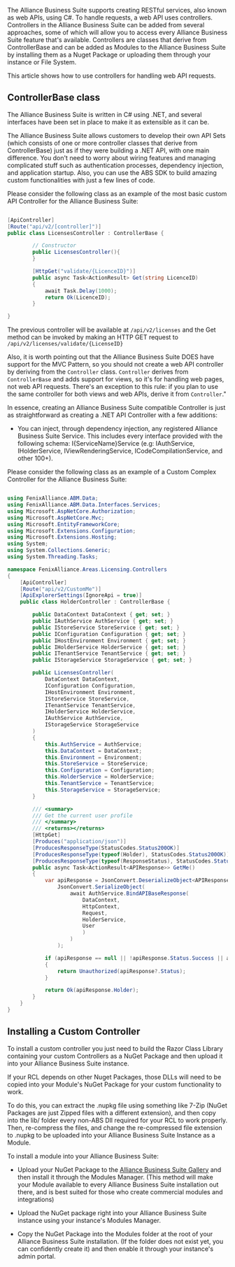 The Alliance Business Suite supports creating RESTful services, also known as web APIs, using C#. To handle requests, a web API uses controllers. Controllers in the Alliance Business Suite can be added from several approaches, some of which will allow you to access every Alliance Business Suite feature that's available. Controllers are classes that derive from ControllerBase and can be added as Modules to the Alliance Business Suite by installing them as a Nuget Package or uploading them through your instance or File System. 

This article shows how to use controllers for handling web API requests.

## ControllerBase class

The Alliance Business Suite is written in C# using .NET, and several interfaces have been set in place to make it as extensible as it can be. 

The Alliance Business Suite allows customers to develop their own API Sets (which consists of one or more controller classes that derive from ControllerBase) just as if they were building a .NET API, with one main difference. You don't need to worry about wiring features and managing complicated stuff such as authentication processes, dependency injection, and application startup. Also, you can use the ABS SDK to build amazing custom functionalities with just a few lines of code.


Please consider the following class as an example of  the most basic custom API Controller for the Alliance Business Suite:

```csharp

[ApiController]
[Route("api/v2/[controller]")]
public class LicensesController : ControllerBase {

        // Constructor
        public LicensesController(){
        }

        [HttpGet("validate/{LicenceID}")]
        public async Task<ActionResult> Get(string LicenceID)
        {
            await Task.Delay(1000);
            return Ok(LicenceID);
        }

}
```

The previous controller will be available at `/api/v2/licenses` and the Get method can be invoked by making an HTTP GET request to `/api/v2/licenses/validate/{LicenseID}`

Also, it is worth pointing out that the Alliance Business Suite DOES have support for the MVC Pattern, so you should not create a web API controller by deriving from the `Controller` class. `Controller` derives from `ControllerBase` and adds support for views, so it's for handling web pages, not web API requests. There's an exception to this rule: if you plan to use the same controller for both views and web APIs, derive it from `Controller`."


In essence, creating an Alliance Business Suite compatible Controller is just as straightforward as creating a .NET API Controller with a few additions:

- You can inject, through dependency injection, any registered Alliance Business Suite Service. This includes every interface provided with the following schema: I{ServiceName}Service (e.g: IAuthService, IHolderService, IViewRenderingService, ICodeCompilationService, and other 100+).

Please consider the following class as an example of a Custom Complex Controller for the Alliance Business Suite:

```csharp

using FenixAlliance.ABM.Data;
using FenixAlliance.ABM.Data.Interfaces.Services;
using Microsoft.AspNetCore.Authorization;
using Microsoft.AspNetCore.Mvc;
using Microsoft.EntityFrameworkCore;
using Microsoft.Extensions.Configuration;
using Microsoft.Extensions.Hosting;
using System;
using System.Collections.Generic;
using System.Threading.Tasks;

namespace FenixAlliance.Areas.Licensing.Controllers
{
    [ApiController]
    [Route("api/v2/CustomMe")]
    [ApiExplorerSettings(IgnoreApi = true)]
    public class HolderController : ControllerBase {

        public DataContext DataContext { get; set; }
        public IAuthService AuthService { get; set; }
        public IStoreService StoreService { get; set; }
        public IConfiguration Configuration { get; set; }
        public IHostEnvironment Environment { get; set; }
        public IHolderService HolderService { get; set; }
        public ITenantService TenantService { get; set; }
        public IStorageService StorageService { get; set; }

        public LicensesController(
            DataContext DataContext,
            IConfiguration Configuration,
            IHostEnvironment Environment,
            IStoreService StoreService,
            ITenantService TenantService,
            IHolderService HolderService,
            IAuthService AuthService,
            IStorageService StorageService
        )
        {
            this.AuthService = AuthService;
            this.DataContext = DataContext;
            this.Environment = Environment;
            this.StoreService = StoreService;
            this.Configuration = Configuration;
            this.HolderService = HolderService;
            this.TenantService = TenantService;
            this.StorageService = StorageService;
        }

        /// <summary>
        /// Get the current user profile
        /// </summary>
        /// <returns></returns>
        [HttpGet]
        [Produces("application/json")]
        [ProducesResponseType(StatusCodes.Status200OK)]
        [ProducesResponseType(typeof(Holder), StatusCodes.Status200OK)]
        [ProducesResponseType(typeof(ResponseStatus), StatusCodes.Status401Unauthorized)]
        public async Task<ActionResult<APIResponse>> GetMe()
        {
            var apiResponse = JsonConvert.DeserializeObject<APIResponse>(
                JsonConvert.SerializeObject(
                    await AuthService.BindAPIBaseResponse(
                        DataContext,
                        HttpContext,
                        Request,
                        HolderService,
                        User
                        )
                    )
                );

            if (apiResponse == null || !apiResponse.Status.Success || apiResponse.Holder == null)
            {
                return Unauthorized(apiResponse?.Status);
            }

            return Ok(apiResponse.Holder);
        }
    }
}

```


## Installing a Custom Controller

To install a custom controller you just need to build the Razor Class Library containing your custom Controllers as a NuGet Package and then upload it into your Alliance Business Suite instance. 

If your RCL depends on other Nuget Packages, those DLLs will need to be copied into your Module's NuGet Package for your custom functionality to work.

To do this, you can extract the .nupkg file using something like 7-Zip (NuGet Packages are just Zipped files with a different extension), and then copy into the lib/ folder every non-ABS Dll required for your RCL to work properly. Then, re-compress the files, and change the re-compressed file extension to .nupkg to be uploaded into your Alliance Business Suite Instance as a Module. 

To install a module into your Alliance Business Suite:

- Upload your NuGet Package to the [Alliance Business Suite Gallery](https://gallery.absuite.net) and then install it through the Modules Manager. (This method will make your Module available to every Alliance Business Suite installation out there, and is best suited for those who create commercial modules and integrations)

- Upload the NuGet package right into your Alliance Business Suite instance using your instance's Modules Manager.
- Copy the NuGet Package into the Modules folder at the root of your Alliance Business Suite installation. (If the folder does not exist yet, you can confidently create it) and then enable it through your instance's admin portal.


